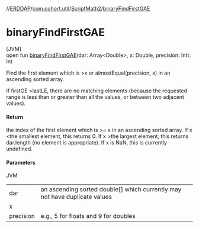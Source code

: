 //[ERDDAP](../../../index.md)/[com.cohort.util](../index.md)/[ScriptMath2](index.md)/[binaryFindFirstGAE](binary-find-first-g-a-e.md)

# binaryFindFirstGAE

[JVM]\
open fun [binaryFindFirstGAE](binary-find-first-g-a-e.md)(dar: Array&lt;Double&gt;, x: Double, precision: Int): Int

Find the first element which is &gt;x or almostEqual(precision, x) in an ascending sorted array. 

If firstGE &gt;lastLE, there are no matching elements (because the requested range is less than or greater than all the values, or between two adjacent values).

#### Return

the index of the first element which is &gt;= x in an ascending sorted array. If x &lt;the smallest element, this returns 0. If x &gt;the largest element, this returns dar.length (no element is appropriate). If x is NaN, this is currently undefined.

#### Parameters

JVM

| | |
|---|---|
| dar | an ascending sorted double[] which currently may not have duplicate values |
| x |
| precision | e.g., 5 for floats and 9 for doubles |